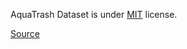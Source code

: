 AquaTrash Dataset is under [MIT](https://spdx.org/licenses/MIT.html) license.

[Source](https://github.com/Harsh9524/AquaTrash/blob/master/LICENSE)